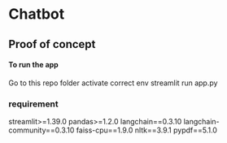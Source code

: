 # Chatbot
## Proof of concept

#### To run the app
Go to this repo folder
activate correct env
streamlit run app.py

### requirement
  streamlit>=1.39.0
  pandas>=1.2.0
  langchain==0.3.10
  langchain-community==0.3.10
  faiss-cpu==1.9.0
  nltk==3.9.1
  pypdf==5.1.0
